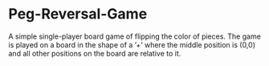 # Peg-Reversal-Game
A simple single-player board game of flipping the color of pieces. The game is played on a board in the shape of a ’+’ where the middle position is (0,0) and all other positions on the board are relative to it.
